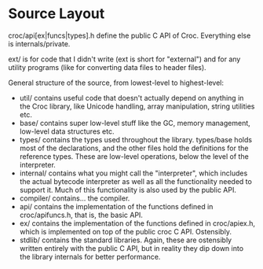 Source Layout
=============

croc/api[ex|funcs|types].h define the public C API of Croc. Everything else is internals/private.

ext/ is for code that I didn't write (ext is short for "external") and for any utility programs (like for converting
data files to header files).

General structure of the source, from lowest-level to highest-level:

 * util/ contains useful code that doesn't actually depend on anything in the Croc library, like Unicode handling, array
   manipulation, string utilities etc.
 * base/ contains super low-level stuff like the GC, memory management, low-level data structures etc.
 * types/ contains the types used throughout the library. types/base holds most of the declarations, and the other files
   hold the definitions for the reference types. These are low-level operations, below the level of the interpreter.
 * internal/ contains what you might call the "interpreter", which includes the actual bytecode interpreter as well as
   all the functionality needed to support it. Much of this functionality is also used by the public API.
 * compiler/ contains... the compiler.
 * api/ contains the implementation of the functions defined in croc/apifuncs.h, that is, the basic API.
 * ex/ contains the implementation of the functions defined in croc/apiex.h, which is implemented on top of the public
   croc C API. Ostensibly.
 * stdlib/ contains the standard libraries. Again, these are ostensibly written entirely with the public C API, but in
   reality they dip down into the library internals for better performance.